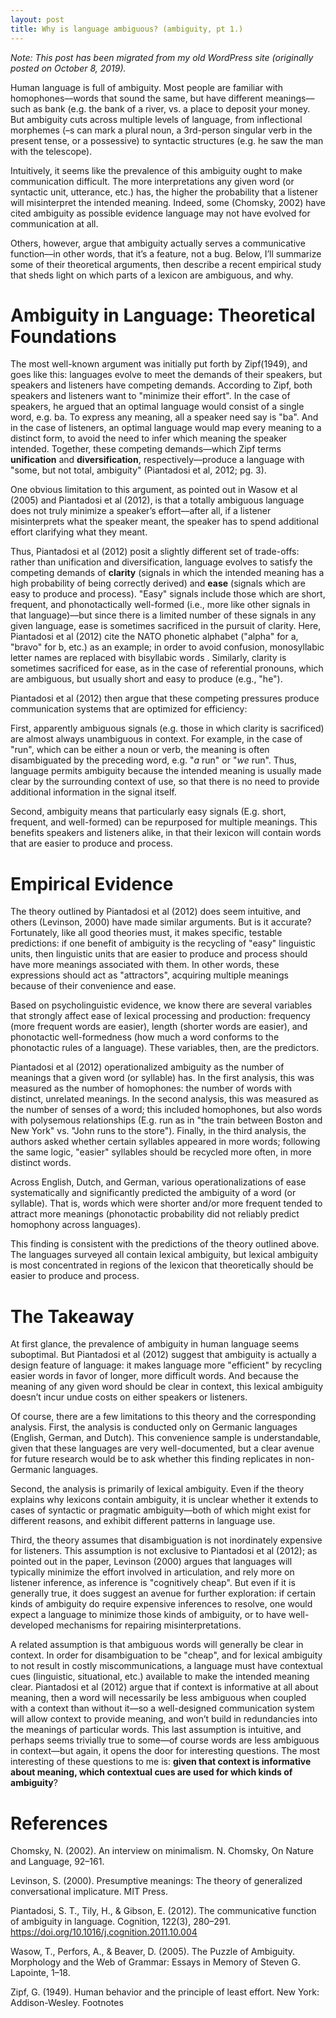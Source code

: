 ```yaml
---
layout: post
title: Why is language ambiguous? (ambiguity, pt 1.)
---
```


*Note: This post has been migrated from my old WordPress site (originally posted on October 8, 2019).*

Human language is full of ambiguity. Most people are familiar with homophones––words that sound the same, but have different meanings––such as bank (e.g. the bank of a river, vs. a place to deposit your money. But ambiguity cuts across multiple levels of language, from inflectional morphemes (–s can mark a plural noun, a 3rd-person singular verb in the present tense, or a possessive) to syntactic structures (e.g. he saw the man with the telescope).

Intuitively, it seems like the prevalence of this ambiguity ought to make communication difficult. The more interpretations any given word (or syntactic unit, utterance, etc.) has, the higher the probability that a listener will misinterpret the intended meaning. Indeed, some (Chomsky, 2002) have cited ambiguity as possible evidence language may not have evolved for communication at all.

Others, however, argue that ambiguity actually serves a communicative function––in other words, that it’s a feature, not a bug. Below, I’ll summarize some of their theoretical arguments, then describe a recent empirical study that sheds light on which parts of a lexicon are ambiguous, and why.

# Ambiguity in Language: Theoretical Foundations

The most well-known argument was initially put forth by Zipf(1949), and goes like this: languages evolve to meet the demands of their speakers, but speakers and listeners have competing demands. According to Zipf, both speakers and listeners want to "minimize their effort". In the case of speakers, he argued that an optimal language would consist of a single word, e.g. ba. To express any meaning, all a speaker need say is "ba". And in the case of listeners, an optimal language would map every meaning to a distinct form, to avoid the need to infer which meaning the speaker intended. Together, these competing demands––which Zipf terms **unification** and **diversification**, respectively––produce a language with "some, but not total, ambiguity" (Piantadosi et al, 2012; pg. 3).

One obvious limitation to this argument, as pointed out in Wasow et al (2005) and Piantadosi et al (2012), is that a totally ambiguous language does not truly minimize a speaker’s effort––after all, if a listener misinterprets what the speaker meant, the speaker has to spend additional effort clarifying what they meant.

Thus, Piantadosi et al (2012) posit a slightly different set of trade-offs: rather than unification and diversification, language evolves to satisfy the competing demands of **clarity** (signals in which the intended meaning has a high probability of being correctly derived) and **ease** (signals which are easy to produce and process). "Easy" signals include those which are short, frequent, and phonotactically well-formed (i.e., more like other signals in that language)––but since there is a limited number of these signals in any given language, ease is sometimes sacrificed in the pursuit of clarity. Here, Piantadosi et al (2012) cite the NATO phonetic alphabet ("alpha" for a, "bravo" for b, etc.) as an example; in order to avoid confusion, monosyllabic letter names are replaced with bisyllabic words . Similarly, clarity is sometimes sacrificed for ease, as in the case of referential pronouns, which are ambiguous, but usually short and easy to produce (e.g., "he").

Piantadosi et al (2012) then argue that these competing pressures produce communication systems that are optimized for efficiency:

First, apparently ambiguous signals (e.g. those in which clarity is sacrificed) are almost always unambiguous in context. For example, in the case of "run", which can be either a noun or verb, the meaning is often disambiguated by the preceding word, e.g. "*a* run" or "*we* run". Thus, language permits ambiguity because the intended meaning is usually made clear by the surrounding context of use, so that there is no need to provide additional information in the signal itself.

Second, ambiguity means that particularly easy signals (E.g. short, frequent, and well-formed) can be repurposed for multiple meanings. This benefits speakers and listeners alike, in that their lexicon will contain words that are easier to produce and process.

# Empirical Evidence

The theory outlined by Piantadosi et al (2012) does seem intuitive, and others (Levinson, 2000) have made similar arguments. But is it accurate? Fortunately, like all good theories must, it makes specific, testable predictions: if one benefit of ambiguity is the recycling of "easy" linguistic units, then linguistic units that are easier to produce and process should have more meanings associated with them. In other words, these expressions should act as "attractors", acquiring multiple meanings because of their convenience and ease.

Based on psycholinguistic evidence, we know there are several variables that strongly affect ease of lexical processing and production: frequency (more frequent words are easier), length (shorter words are easier), and phonotactic well-formedness (how much a word conforms to the phonotactic rules of a language). These variables, then, are the predictors.

Piantadosi et al (2012) operationalized ambiguity as the number of meanings that a given word (or syllable) has. In the first analysis, this was measured as the number of homophones: the number of words with distinct, unrelated meanings. In the second analysis, this was measured as the number of senses of a word; this included homophones, but also words with polysemous relationships (E.g. run as in "the train between Boston and New York" vs. "John runs to the store"). Finally, in the third analysis, the authors asked whether certain syllables appeared in more words; following the same logic, "easier" syllables should be recycled more often, in more distinct words.

Across English, Dutch, and German, various operationalizations of ease systematically and significantly predicted the ambiguity of a word (or syllable). That is, words which were shorter and/or more frequent tended to attract more meanings (phonotactic probability did not reliably predict homophony across languages).

This finding is consistent with the predictions of the theory outlined above. The languages surveyed all contain lexical ambiguity, but lexical ambiguity is most concentrated in regions of the lexicon that theoretically should be easier to produce and process.

# The Takeaway

At first glance, the prevalence of ambiguity in human language seems suboptimal. But Piantadosi et al (2012) suggest that ambiguity is actually a design feature of language: it makes language more "efficient" by recycling easier words in favor of longer, more difficult words. And because the meaning of any given word should be clear in context, this lexical ambiguity doesn’t incur undue costs on either speakers or listeners.

Of course, there are a few limitations to this theory and the corresponding analysis. First, the analysis is conducted only on Germanic languages (English, German, and Dutch). This convenience sample is understandable, given that these languages are very well-documented, but a clear avenue for future research would be to ask whether this finding replicates in non-Germanic languages.

Second, the analysis is primarily of lexical ambiguity. Even if the theory explains why lexicons contain ambiguity, it is unclear whether it extends to cases of syntactic or pragmatic ambiguity––both of which might exist for different reasons, and exhibit different patterns in language use.

Third, the theory assumes that disambiguation is not inordinately expensive for listeners. This assumption is not exclusive to Piantadosi et al (2012); as pointed out in the paper, Levinson (2000) argues that languages will typically minimize the effort involved in articulation, and rely more on listener inference, as inference is "cognitively cheap". But even if it is generally true, it does suggest an avenue for further exploration: if certain kinds of ambiguity do require expensive inferences to resolve, one would expect a language to minimize those kinds of ambiguity, or to have well-developed mechanisms for repairing misinterpretations.

A related assumption is that ambiguous words will generally be clear in context. In order for disambiguation to be "cheap", and for lexical ambiguity to not result in costly miscommunications, a language must have contextual cues (linguistic, situational, etc.) available to make the intended meaning clear. Piantadosi et al (2012) argue that if context is informative at all about meaning, then a word will necessarily be less ambiguous when coupled with a context than without it––so a well-designed communication system will allow context to provide meaning, and won’t build in redundancies into the meanings of particular words. This last assumption is intuitive, and perhaps seems trivially true to some––of course words are less ambiguous in context––but again, it opens the door for interesting questions. The most interesting of these questions to me is: **given that context is informative about meaning, which contextual cues are used for which kinds of ambiguity**?


# References

Chomsky, N. (2002). An interview on minimalism. N. Chomsky, On Nature and Language, 92–161.

Levinson, S. (2000). Presumptive meanings: The theory of generalized conversational implicature. MIT Press.

Piantadosi, S. T., Tily, H., & Gibson, E. (2012). The communicative function of ambiguity in language. Cognition, 122(3), 280–291. https://doi.org/10.1016/j.cognition.2011.10.004

Wasow, T., Perfors, A., & Beaver, D. (2005). The Puzzle of Ambiguity. Morphology and the Web of Grammar: Essays in Memory of Steven G. Lapointe, 1–18.

Zipf, G. (1949). Human behavior and the principle of least effort. New York: Addison-Wesley.
Footnotes
